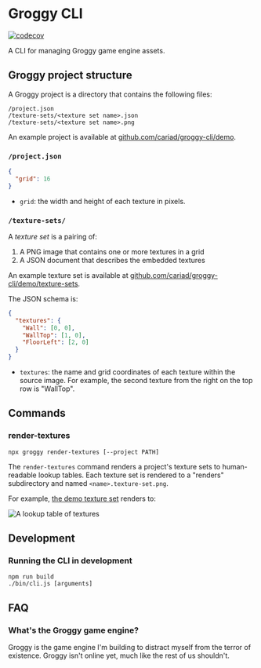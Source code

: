 # Groggy CLI

[![codecov](https://codecov.io/gh/cariad/groggy-cli/branch/main/graph/badge.svg?token=B7yiFeZ173)](https://codecov.io/gh/cariad/groggy-cli)

A CLI for managing Groggy game engine assets.

## Groggy project structure

A Groggy project is a directory that contains the following files:

```text
/project.json
/texture-sets/<texture set name>.json
/texture-sets/<texture set name>.png
```

An example project is available at [github.com/cariad/groggy-cli/demo](https://github.com/cariad/groggy-cli/tree/main/demo).

### `/project.json`

```json
{
  "grid": 16
}
```

- `grid`: the width and height of each texture in pixels.

### `/texture-sets/`

A _texture set_ is a pairing of:

1. A PNG image that contains one or more textures in a grid
2. A JSON document that describes the embedded textures

An example texture set is available at [github.com/cariad/groggy-cli/demo/texture-sets](https://github.com/cariad/groggy-cli/tree/main/demo/texture-sets).

The JSON schema is:

```json
{
  "textures": {
    "Wall": [0, 0],
    "WallTop": [1, 0],
    "FloorLeft": [2, 0]
  }
}
```

- `textures`: the name and grid coordinates of each texture within the source image. For example, the second texture from the right on the top row is "WallTop".

## Commands

### render-textures

```console
npx groggy render-textures [--project PATH]
```

The `render-textures` command renders a project's texture sets to human-readable lookup tables. Each texture set is rendered to a "renders" subdirectory and named `<name>.texture-set.png`.

For example, [the demo texture set](https://github.com/cariad/groggy-cli/tree/main/demo/texture-sets) renders to:

![A lookup table of textures](https://media.githubusercontent.com/media/cariad/groggy-cli/main/demo/renders/demo.texture-set.png 'demo.texture-set.png')

## Development

### Running the CLI in development

```console
npm run build
./bin/cli.js [arguments]
```

## FAQ

### What's the Groggy game engine?

Groggy is the game engine I'm building to distract myself from the terror of existence. Groggy isn't online yet, much like the rest of us shouldn't.
